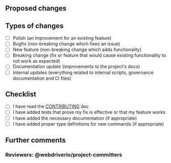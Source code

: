 ## Proposed changes

[//]: # 'Describe the big picture of your changes here to communicate to the maintainers why we should accept this pull request. If it fixes a bug or resolves a feature request, be sure to link to that issue.'

## Types of changes

[//]: # 'What types of changes does your code introduce to WebdriverIO?'
[//]: # '_Put an `x` in the boxes that apply_'

- [ ] Polish (an improvement for an existing feature)
- [ ] Bugfix (non-breaking change which fixes an issue)
- [ ] New feature (non-breaking change which adds functionality)
- [ ] Breaking change (fix or feature that would cause existing functionality to not work as expected)
- [ ] Documentation update (improvements to the project's docs)
- [ ] Internal updates (everything related to internal scripts, governance documentation and CI files)

## Checklist

[//]: # "_Put an `x` in the boxes that apply. You can also fill these out after creating the PR. If you're unsure about any of them, don't hesitate to ask. We're here to help! This is simply a reminder of what we are going to look for before merging your code._"

- [ ] I have read the [CONTRIBUTING](https://github.com/webdriverio/vscode-webdriverio/blob/main/CONTRIBUTING.md) doc
- [ ] I have added tests that prove my fix is effective or that my feature works
- [ ] I have added the necessary documentation (if appropriate)
- [ ] I have added proper type definitions for new commands (if appropriate)

## Further comments

[//]: # 'If this is a relatively large or complex change, kick off the discussion by explaining why you chose the solution you did and what alternatives you considered, etc...'

### Reviewers: @webdriverio/project-committers
